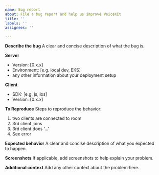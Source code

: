 ```yaml
---
name: Bug report
about: File a bug report and help us improve VoiceKit
title: ''
labels: ''
assignees: ''

---
```


**Describe the bug**
A clear and concise description of what the bug is.

**Server**
- Version: [0.x.x]
- Environment: [e.g. local dev, EKS]
- any other information about your deployment setup

**Client**
- SDK: [e.g. js, ios]
- Version: [0.x.x]

**To Reproduce**
Steps to reproduce the behavior:
1. two clients are connected to room
2. 3rd client joins
3. 3rd client does '...'
4. See error

**Expected behavior**
A clear and concise description of what you expected to happen.

**Screenshots**
If applicable, add screenshots to help explain your problem.

**Additional context**
Add any other context about the problem here.
